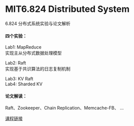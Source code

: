 # MIT6.824 Distributed System
6.824 分布式系统实验与论文解析   

#### 四个实验：   
Lab1: MapReduce    
实现主从分布式数据处理模型 

Lab2: Raft   
实现基于共识算法的日志复制机制   

Lab3: KV Raft    
Lab4: Sharded KV  

#### 论文解读：
Raft、Zookeeper、Chain Replication、Memcache-FB、 ...    


[课程链接](http://nil.csail.mit.edu/6.824/2022/schedule.html)